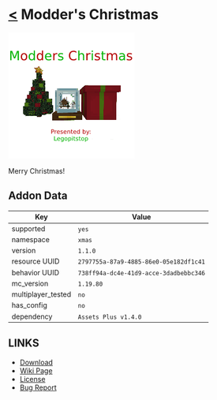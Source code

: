# [<](../README.md) Modder's Christmas

![alt](pack_icon.png)

Merry Christmas!

## Addon Data

| Key                | Value    |
|--------------------|----------|
| supported          | `yes` |
| namespace          | `xmas` |
| version            | `1.1.0 ` |
| resource UUID            | `2797755a-87a9-4885-86e0-05e182df1c41` |
| behavior UUID            | `738ff94a-dc4e-41d9-acce-3dadbebbc346` |
| mc_version         | `1.19.80` |
| multiplayer_tested | `no`     |
| has_config         | `no`     |
| dependency         | `Assets Plus v1.4.0`   |

## LINKS
- [Download](https://mcpedl.com/modder-s-christmas/)
- [Wiki Page](https://github.com/legopitstop/addons/wiki/Modders_Christmas)
- [License](https://license.lpsmods.dev)
- [Bug Report](https://github.com/legopitstop/addons/issues)